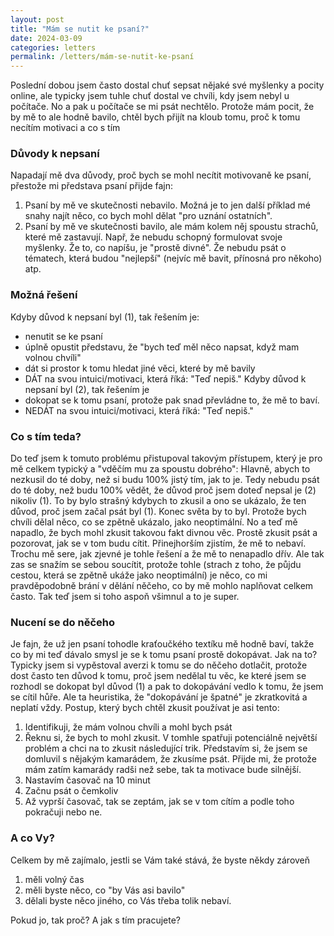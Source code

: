 ```yaml
---
layout: post
title: "Mám se nutit ke psaní?"
date: 2024-03-09
categories: letters
permalink: /letters/mám-se-nutit-ke-psaní
---
```

Poslední dobou jsem často dostal chuť sepsat nějaké své myšlenky a pocity online, ale typicky jsem tuhle chuť dostal ve chvíli, kdy jsem nebyl u počítače. No a pak u počítače se mi psát nechtělo. Protože mám pocit, že by mě to ale hodně bavilo, chtěl bych přijít na kloub tomu, proč k tomu necítím motivaci a co s tím

### Důvody k nepsaní
Napadají mě dva důvody, proč bych se mohl necítit motivovaně ke psaní, přestože mi představa psaní přijde fajn:  
1) Psaní by mě ve skutečnosti nebavilo. Možná je to jen další příklad mé snahy najít něco, co bych mohl dělat "pro uznání ostatních". 
2) Psaní by mě ve skutečnosti bavilo, ale mám kolem něj spoustu strachů, které mě zastavují. Např, že nebudu schopný formulovat svoje myšlenky. Že to, co napíšu, je "prostě divné". Že nebudu psát o tématech, která budou "nejlepší" (nejvíc mě bavit, přínosná pro někoho) atp.
### Možná řešení
Kdyby důvod k nepsaní byl (1), tak řešením je:  
- nenutit se ke psaní
- úplně opustit představu, že "bych teď měl něco napsat, když mam volnou chvíli"
- dát si prostor k tomu hledat jiné věci, které by mě bavily
- DÁT na svou intuici/motivaci, která říká: "Teď nepiš."
Kdyby důvod k nepsaní byl (2), tak řešením je
- dokopat se k tomu psaní, protože pak snad převládne to, že mě to baví.
 - NEDÁT na svou intuici/motivaci, která říká: "Teď nepiš."

### Co s tím teda?  
Do teď jsem k tomuto problému přistupoval takovým přístupem, který je pro mě celkem typický a "vděčím mu za spoustu dobrého": Hlavně, abych to nezkusil do té doby, než si budu 100% jistý tím, jak to je. Tedy nebudu psát do té doby, než budu 100% vědět, že důvod proč jsem doteď nepsal je (2) nikoliv (1).  To by bylo strašný kdybych to zkusil a ono se ukázalo, že ten důvod, proč jsem začal psát byl (1). Konec světa by to byl. Protože bych chvíli dělal něco, co se zpětně ukázalo, jako neoptimální.
No a teď mě napadlo, že bych mohl zkusit takovou fakt divnou věc. Prostě zkusit psát a pozorovat, jak se v tom budu cítit. Přinejhorším zjistím, že mě to nebaví.  
Trochu mě sere, jak zjevné je tohle řešení a že mě to nenapadlo dřív. Ale tak zas se snažím se sebou soucítit, protože tohle (strach z toho, že půjdu cestou, která se zpětně ukáže jako neoptimální) je něco, co mi pravděpodobně brání v dělání něčeho, co by mě mohlo naplňovat celkem často. Tak teď jsem si toho aspoň všimnul a to je super.  

### Nucení se do něčeho
Je fajn, že už jen psaní tohodle kraťoučkého textíku mě hodně baví, takže co by mi teď dávalo smysl je se k tomu psaní prostě dokopávat. Jak na to? Typicky jsem si vypěstoval averzi k tomu se do něčeho dotlačit, protože dost často ten důvod k tomu, proč jsem nedělal tu věc, ke které jsem se rozhodl se dokopat byl důvod (1) a pak to dokopávání vedlo k tomu, že jsem se cítil hůře.
Ale ta heuristika, že "dokopávání je špatné" je zkratkovitá a neplatí vždy. Postup, který bych chtěl zkusit používat je asi tento:  
1. Identifikuji, že mám volnou chvíli a mohl bych psát
2. Řeknu si, že bych to mohl zkusit. V tomhle spatřuji potenciálně největší problém a chci na to zkusit následující trik. Představím si, že jsem se domluvil s nějakým kamarádem, že zkusíme psát. Přijde mi, že protože mám zatím kamarády radši než sebe, tak ta motivace bude silnější.
3. Nastavím časovač na 10 minut
4. Začnu psát o čemkoliv
5. Až vyprší časovač, tak se zeptám, jak se v tom cítím a podle toho pokračuji nebo ne.  

### A co Vy?
Celkem by mě zajímalo, jestli se Vám také stává, že byste někdy zároveň  
1. měli volný čas 
2. měli byste něco, co "by Vás asi bavilo"
3. dělali byste něco jiného, co Vás třeba tolik nebaví.  

Pokud jo, tak proč? A jak s tím pracujete?  